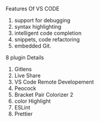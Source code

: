 Features Of VS CODE
1. support for debugging 
2. syntax highlighting 
3. intelligent code completion 
4. snippets, code refactoring 
5. embedded Git.

 8 plugin Details
 1. Gitlens
 2. Live Share
 3. VS Code Remote Developement
 4. Peocock
 5. Bracket Pair Colorizer 2
 6. color Highlight
 7. ESLint
8. Prettier
